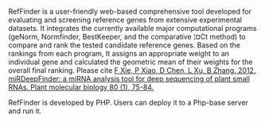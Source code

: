 RefFinder is a user-friendly web-based comprehensive tool developed  for evaluating and screening reference genes from extensive experimental datasets. It integrates the currently available major computational programs (geNorm, Normfinder, BestKeeper, and the comparative ¦¤Ct method) to compare and rank the tested candidate reference genes. Based on the rankings from each program, It assigns an appropriate weight to an individual gene and calculated the geometric mean of their weights for the overall final ranking. Please cite <a  href="http://www.ncbi.nlm.nih.gov/pubmed/22290409">F Xie, P Xiao, D Chen, L Xu, B Zhang. 2012. miRDeepFinder: a miRNA analysis tool for deep sequencing of plant small RNAs. Plant molecular biology 80 (1), 75-84.</a>

RefFinder is developed by PHP. Users can deploy it to a Php-base server and run it.
